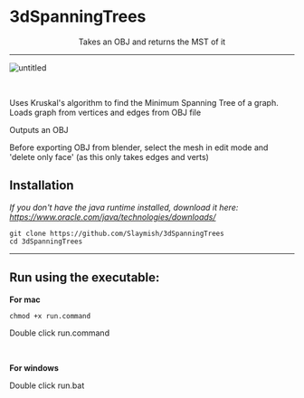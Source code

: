 # 3dSpanningTrees
<p style="text-align: center;">Takes an OBJ and returns the MST of it</p>

***
![untitled](https://github.com/Slaymish/3dSpanningTrees/assets/21288505/3c9e87c3-d31d-4b37-8b8e-fd2ac10693fb)


<br>

Uses Kruskal's algorithm to find the Minimum Spanning Tree of a graph. 
Loads graph from vertices and edges from OBJ file

Outputs an OBJ

Before exporting OBJ from blender, select the mesh in edit mode and 'delete only face' (as this only takes edges and verts)


## Installation

_If you don't have the java runtime installed, download it here: https://www.oracle.com/java/technologies/downloads/_

```
git clone https://github.com/Slaymish/3dSpanningTrees
cd 3dSpanningTrees
```

***

## Run using the executable:

**For mac**

```
chmod +x run.command
```
Double click run.command

<br>




**For windows**

Double click run.bat
